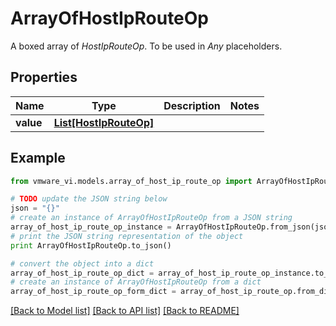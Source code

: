# ArrayOfHostIpRouteOp

A boxed array of *HostIpRouteOp*. To be used in *Any* placeholders. 

## Properties
Name | Type | Description | Notes
------------ | ------------- | ------------- | -------------
**value** | [**List[HostIpRouteOp]**](HostIpRouteOp.md) |  | 

## Example

```python
from vmware_vi.models.array_of_host_ip_route_op import ArrayOfHostIpRouteOp

# TODO update the JSON string below
json = "{}"
# create an instance of ArrayOfHostIpRouteOp from a JSON string
array_of_host_ip_route_op_instance = ArrayOfHostIpRouteOp.from_json(json)
# print the JSON string representation of the object
print ArrayOfHostIpRouteOp.to_json()

# convert the object into a dict
array_of_host_ip_route_op_dict = array_of_host_ip_route_op_instance.to_dict()
# create an instance of ArrayOfHostIpRouteOp from a dict
array_of_host_ip_route_op_form_dict = array_of_host_ip_route_op.from_dict(array_of_host_ip_route_op_dict)
```
[[Back to Model list]](../README.md#documentation-for-models) [[Back to API list]](../README.md#documentation-for-api-endpoints) [[Back to README]](../README.md)


